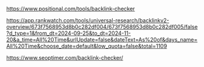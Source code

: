 
https://www.positional.com/tools/backlink-checker

https://app.rankwatch.com/tools/universal-research/backlinkv2-overview/673f7568953d8b0c282df004/673f7568953d8b0c282df005/false?d_type=1&from_dt=2024-09-25&to_dt=2024-11-20&a_time=All%20Time&urlUpdate=false&dateText=As%20of&days_name=All%20Time&choose_date=default&low_quota=false&total=1109


https://www.seoptimer.com/backlink-checker/

